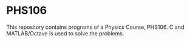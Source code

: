 # PHS106
This repository contains programs of a Physics Course, PHS106. C and MATLAB/Octave is used to solve the problems.
